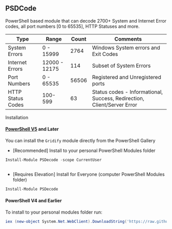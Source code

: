 PSDCode
-
PowerShell based module that can decode 2700+ System and Internet Error codes, all port numbers [0 to 65535], HTTP Statuses and more.


Type| Range | Count | Comments
---------|----------|---------|---------
 System Errors | 0 - 15999 | 2764 | Windows System errors and Exit Codes
 Internet Errors | 12000 - 12175 | 114 | Subset of System Errors
 Port Numbers | 0 - 65535 | 56506 | Registered and Unregistered ports
 HTTP Status Codes | 100-599 | 63 | Status codes - Informational, Success, Redirection, Client/Server Error

 Installation
 
 #### [PowerShell V5](https://www.microsoft.com/en-us/download/details.aspx?id=50395) and Later
 You can install the `Gridify` module directly from the PowerShell Gallery

 * [Recommended] Install to your personal PowerShell Modules folder
 ```PowerShell
 Install-Module PSDecode -scope CurrentUser
 ```

 ![]()

 * [Requires Elevation] Install for Everyone (computer PowerShell Modules folder)
 ```PowerShell
 Install-Module PSDecode
 ```

 #### PowerShell V4 and Earlier
 To install to your personal modules folder run:

 ```PowerShell
 iex (new-object System.Net.WebClient).DownloadString('https://raw.githubusercontent.com/PrateekKumarSingh/PSDecode/master/Install.ps1')
 ```
